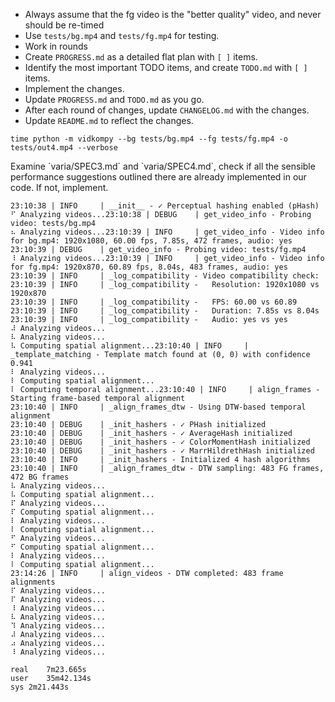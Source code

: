 - Always assume that the fg video is the "better quality" video, and never should be re-timed 
- Use `tests/bg.mp4` and `tests/fg.mp4` for testing. 
- Work in rounds
- Create `PROGRESS.md` as a detailed flat plan with `[ ]` items. 
- Identify the most important TODO items, and create `TODO.md` with `[ ]` items. 
- Implement the changes. 
- Update `PROGRESS.md` and `TODO.md` as you go. 
- After each round of changes, update `CHANGELOG.md` with the changes.
- Update `README.md` to reflect the changes.

```
time python -m vidkompy --bg tests/bg.mp4 --fg tests/fg.mp4 -o tests/out4.mp4 --verbose
```

<TODO>
Examine `varia/SPEC3.md` and `varia/SPEC4.md`, check if all the sensible performance suggestions outlined there are already implemented in our code. If not, implement.  
</TODO>







```
23:10:38 | INFO     | __init__ - ✓ Perceptual hashing enabled (pHash)
⠋ Analyzing videos...23:10:38 | DEBUG    | get_video_info - Probing video: tests/bg.mp4
⠦ Analyzing videos...23:10:39 | INFO     | get_video_info - Video info for bg.mp4: 1920x1080, 60.00 fps, 7.85s, 472 frames, audio: yes
23:10:39 | DEBUG    | get_video_info - Probing video: tests/fg.mp4
⠸ Analyzing videos...23:10:39 | INFO     | get_video_info - Video info for fg.mp4: 1920x870, 60.89 fps, 8.04s, 483 frames, audio: yes
23:10:39 | INFO     | _log_compatibility - Video compatibility check:
23:10:39 | INFO     | _log_compatibility -   Resolution: 1920x1080 vs 1920x870
23:10:39 | INFO     | _log_compatibility -   FPS: 60.00 vs 60.89
23:10:39 | INFO     | _log_compatibility -   Duration: 7.85s vs 8.04s
23:10:39 | INFO     | _log_compatibility -   Audio: yes vs yes
⠼ Analyzing videos...           
⠧ Analyzing videos...           
⠧ Computing spatial alignment...23:10:40 | INFO     | _template_matching - Template match found at (0, 0) with confidence 0.941
⠇ Analyzing videos...            
⠇ Computing spatial alignment... 
⠇ Computing temporal alignment...23:10:40 | INFO     | align_frames - Starting frame-based temporal alignment
23:10:40 | INFO     | _align_frames_dtw - Using DTW-based temporal alignment
23:10:40 | DEBUG    | _init_hashers - ✓ PHash initialized
23:10:40 | DEBUG    | _init_hashers - ✓ AverageHash initialized
23:10:40 | DEBUG    | _init_hashers - ✓ ColorMomentHash initialized
23:10:40 | DEBUG    | _init_hashers - ✓ MarrHildrethHash initialized
23:10:40 | INFO     | _init_hashers - Initialized 4 hash algorithms
23:10:40 | INFO     | _align_frames_dtw - DTW sampling: 483 FG frames, 472 BG frames
⠧ Analyzing videos...            
⠧ Computing spatial alignment... 
⠏ Analyzing videos...            
⠏ Computing spatial alignment... 
⠇ Analyzing videos...            
⠇ Computing spatial alignment... 
⠋ Analyzing videos...            
⠋ Computing spatial alignment... 
⠇ Analyzing videos...            
⠇ Computing spatial alignment... 
23:14:26 | INFO     | align_videos - DTW completed: 483 frame alignments
⠏ Analyzing videos...            
⠏ Analyzing videos...            
⠸ Analyzing videos...            
⠧ Analyzing videos...            
⠹ Analyzing videos...            
⠼ Analyzing videos...            
⠴ Analyzing videos...            
⠸ Analyzing videos...            

real	7m23.665s
user	35m42.134s
sys	2m21.443s
```